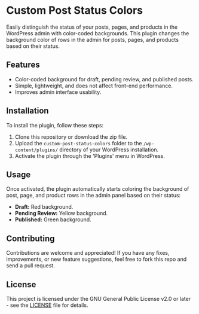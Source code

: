 # Custom Post Status Colors

Easily distinguish the status of your posts, pages, and products in the WordPress admin with color-coded backgrounds. This plugin changes the background color of rows in the admin for posts, pages, and products based on their status.

## Features

- Color-coded background for draft, pending review, and published posts.
- Simple, lightweight, and does not affect front-end performance.
- Improves admin interface usability.

## Installation

To install the plugin, follow these steps:

1. Clone this repository or download the zip file.
2. Upload the `custom-post-status-colors` folder to the `/wp-content/plugins/` directory of your WordPress installation.
3. Activate the plugin through the 'Plugins' menu in WordPress.

## Usage

Once activated, the plugin automatically starts coloring the background of post, page, and product rows in the admin panel based on their status:
- **Draft:** Red background.
- **Pending Review:** Yellow background.
- **Published:** Green background.

## Contributing

Contributions are welcome and appreciated! If you have any fixes, improvements, or new feature suggestions, feel free to fork this repo and send a pull request.

## License

This project is licensed under the GNU General Public License v2.0 or later - see the [LICENSE](LICENSE) file for details.

